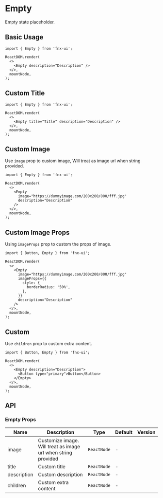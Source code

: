 # Empty

Empty state placeholder.

## Basic Usage

```tsx
import { Empty } from 'fnx-ui';

ReactDOM.render(
  <>
    <Empty description="Description" />
  </>,
  mountNode,
);
```

## Custom Title

```tsx
import { Empty } from 'fnx-ui';

ReactDOM.render(
  <>
    <Empty title="Title" description="Description" />
  </>,
  mountNode,
);
```

## Custom Image

Use `image` prop to custom image, Will treat as image url when string provided.

```tsx
import { Empty } from 'fnx-ui';

ReactDOM.render(
  <>
    <Empty
      image="https://dummyimage.com/200x200/000/fff.jpg"
      description="Description"
    />
  </>,
  mountNode,
);
```

## Custom Image Props

Using `imageProps` prop to custom the props of image.

```tsx
import { Button, Empty } from 'fnx-ui';

ReactDOM.render(
  <>
    <Empty
      image="https://dummyimage.com/200x200/000/fff.jpg"
      imageProps={{
        style: {
          borderRadius: '50%',
        },
      }}
      description="Description"
    />
  </>,
  mountNode,
);
```

## Custom

Use `children` prop to custom extra content.

```tsx
import { Button, Empty } from 'fnx-ui';

ReactDOM.render(
  <>
    <Empty description="Description">
      <Button type="primary">Button</Button>
    </Empty>
  </>,
  mountNode,
);
```

## API

### Empty Props

| Name        | Description                                                   | Type        | Default | Version |
| ----------- | ------------------------------------------------------------- | ----------- | ------- | ------- |
| image       | Customize image. Will treat as image url when string provided | `ReactNode` | -       |         |
| title       | Custom title                                                  | `ReactNode` | -       |         |
| description | Custom description                                            | `ReactNode` | -       |         |
| children    | Custom extra content                                          | `ReactNode` | -       |         |
